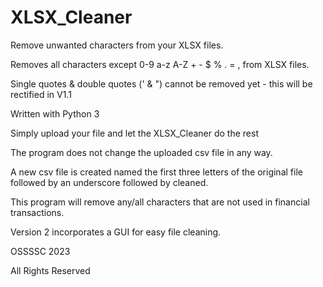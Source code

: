 # XLSX_Cleaner
Remove unwanted characters from your XLSX files.

Removes all characters except 0-9 a-z A-Z + - $ % . = , from XLSX files.

Single quotes & double quotes (' & ") cannot be removed yet - this will be rectified in V1.1

Written with Python 3

Simply upload your file and let the XLSX_Cleaner do the rest

The program does not change the uploaded csv file in any way.

A new csv file is created named the first three letters of the original file followed by an underscore followed by cleaned.

This program will remove any/all characters that are not used in financial transactions.

Version 2 incorporates a GUI for easy file cleaning.

OSSSSC 2023

All Rights Reserved
